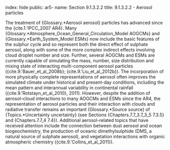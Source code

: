 index: hide
public: ar5-
name: Section 9.1.3.2.2
title: 9.1.3.2.2 - Aerosol particles

The treatment of {Glossary.*Aerosol aerosol} particles has advanced since the {cite.1.'IPCC_2007 AR4}. Many {Glossary.*Atmosphere_Ocean_General_Circulation_Model AOGCMs} and {Glossary.*Earth_System_Model ESMs} now include the basic features of the sulphur cycle and so represent both the direct effect of sulphate aerosol, along with some of the more complex indirect effects involving cloud droplet number and size. Further, several AOGCMs and ESMs are currently capable of simulating the mass, number, size distribution and mixing state of interacting multi-component aerosol particles ({cite.9.'Bauer_et_al_2008b}; {cite.9.'Liu_et_al_2012b}). The incorporation of more physically complete representations of aerosol often improves the simulated climate under historical and present-day conditions, including the mean pattern and interannual variability in continental rainfall ({cite.9.'Rotstayn_et_al_2010}, 2011). However, despite the addition of aerosol–cloud interactions to many AOGCMs and ESMs since the AR4, the representation of aerosol particles and their interaction with clouds and radiative transfer remains an important {Glossary.*Source source} of {Topics.*Uncertainty uncertainty} (see Sections {Chapters.7.7_3.7_3_5 7.3.5} and {Chapters.7.7_4 7.4}). Additional aerosol-related topics that have received attention include the connection between dust aerosol and ocean biogeochemistry, the production of oceanic dimethylsulphide (DMS, a natural source of sulphate aerosol), and vegetation interactions with organic atmospheric chemistry ({cite.9.'Collins_et_al_2011}).
